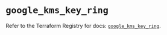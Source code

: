# `google_kms_key_ring`

Refer to the Terraform Registry for docs: [`google_kms_key_ring`](https://registry.terraform.io/providers/hashicorp/google/6.20.0/docs/resources/kms_key_ring).
